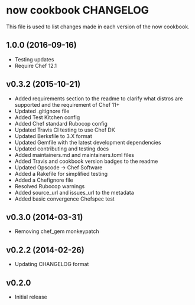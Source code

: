 now cookbook CHANGELOG
======================
This file is used to list changes made in each version of the now cookbook.

## 1.0.0 (2016-09-16)
- Testing updates
- Require Chef 12.1

v0.3.2 (2015-10-21)
-------------------
* Added requirements section to the readme to clarify what distros are supported and the requirement of Chef 11+
* Updated .gitignore file
* Added Test Kitchen config
* Added Chef standard Rubocop config
* Updated Travis CI testing to use Chef DK
* Updated Berksfile to 3.X format
* Updated Gemfile with the latest development dependencies
* Updated contributing and testing docs
* Added maintainers.md and maintainers.toml files
* Added Travis and cookbook version badges to the readme
* Updated Opscode -> Chef Software
* Added a Rakefile for simplified testing
* Added a Chefignore file
* Resolved Rubocop warnings
* Added source_url and issues_url to the metadata
* Added basic convergence Chefspec test

v0.3.0 (2014-03-31)
-------------------
* Removing chef_gem monkeypatch

v0.2.2 (2014-02-26)
-------------------
* Updating CHANGELOG format

v0.2.0
------
* Initial release
